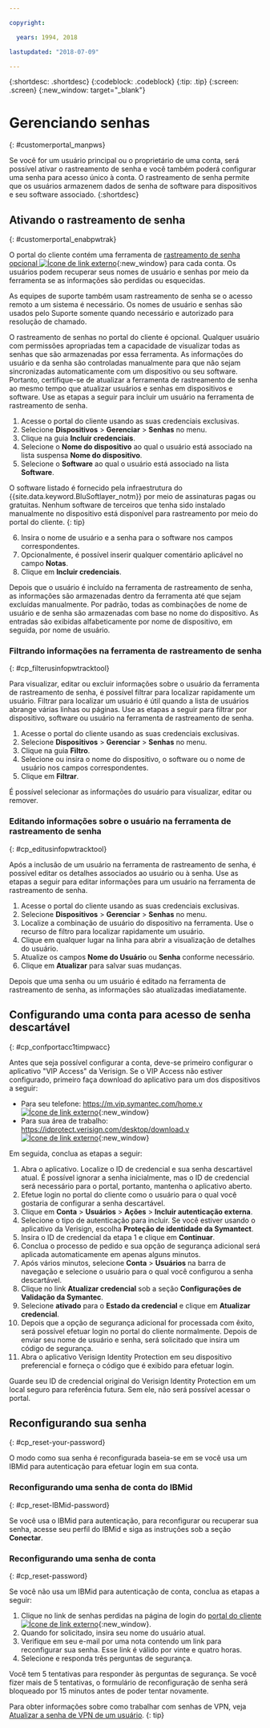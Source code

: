 ```yaml
---

copyright:

  years: 1994, 2018

lastupdated: "2018-07-09"

---
```


{:shortdesc: .shortdesc}
{:codeblock: .codeblock}
{:tip: .tip}
{:screen: .screen}
{:new_window: target="_blank"}


# Gerenciando senhas
{: #customerportal_manpws}

Se você for um usuário principal ou o proprietário de uma conta, será possível ativar o rastreamento de senha e você também poderá configurar uma senha para acesso único à conta. O rastreamento de senha permite que os usuários armazenem dados de senha de software para dispositivos e seu software associado.
{:shortdesc}

## Ativando o rastreamento de senha
{: #customerportal_enabpwtrak}

O portal do cliente contém uma ferramenta de [rastreamento de senha opcional ![Ícone de link externo](../icons/launch-glyph.svg)](https://control.softlayer.com/devices/passwords){:new_window} para cada conta. Os usuários podem recuperar seus nomes de usuário e senhas por meio da ferramenta se as informações são perdidas ou esquecidas.

As equipes de suporte também usam rastreamento de senha se o acesso remoto a um sistema é necessário. Os nomes de usuário e senhas são usados pelo Suporte somente quando necessário e autorizado para resolução de chamado.

O rastreamento de senhas no portal do cliente é opcional. Qualquer usuário com permissões apropriadas tem a capacidade de visualizar todas as senhas que são armazenadas por essa ferramenta. As informações do usuário e da senha são controladas manualmente para que não sejam sincronizadas automaticamente com um dispositivo ou seu software. Portanto, certifique-se de atualizar a ferramenta de rastreamento de senha ao mesmo tempo que atualizar usuários e senhas em dispositivos e software. Use as etapas a seguir para incluir um usuário na ferramenta de rastreamento de senha.

1. Acesse o portal do cliente usando as suas credenciais exclusivas.
2. Selecione **Dispositivos** > **Gerenciar** > **Senhas** no menu.
3. Clique na guia **Incluir credenciais**.
4. Selecione o **Nome do dispositivo** ao qual o usuário está associado na lista suspensa **Nome do dispositivo**.
5. Selecione o **Software** ao qual o usuário está associado na lista **Software**.

  O software listado é fornecido pela infraestrutura do {{site.data.keyword.BluSoftlayer_notm}} por meio de assinaturas pagas ou gratuitas. Nenhum software de terceiros que tenha sido instalado manualmente no dispositivo está disponível para rastreamento por meio do portal do cliente.
  {: tip}

6. Insira o nome de usuário e a senha para o software nos campos correspondentes.
8. Opcionalmente, é possível inserir qualquer comentário aplicável no campo **Notas**.
9. Clique em **Incluir credenciais**.

Depois que o usuário é incluído na ferramenta de rastreamento de senha, as informações são armazenadas dentro da ferramenta até que sejam excluídas manualmente. Por padrão, todas as combinações de nome de usuário e de senha são armazenadas com base no nome do dispositivo. As entradas são exibidas alfabeticamente por nome de dispositivo, em seguida, por nome de usuário.

### Filtrando informações na ferramenta de rastreamento de senha
{: #cp_filterusinfopwtracktool}

Para visualizar, editar ou excluir informações sobre o usuário da ferramenta de rastreamento de senha, é possível filtrar para localizar rapidamente um usuário. Filtrar para localizar um usuário é útil quando a lista de usuários abrange várias linhas ou páginas. Use as etapas a seguir para filtrar por dispositivo, software ou usuário na ferramenta de rastreamento de senha.

1. Acesse o portal do cliente usando as suas credenciais exclusivas.
2. Selecione **Dispositivos** > **Gerenciar** > **Senhas** no menu.
3. Clique na guia **Filtro**.
4. Selecione ou insira o nome do dispositivo, o software ou o nome de usuário nos campos correspondentes.
5. Clique em **Filtrar**.

É possível selecionar as informações do usuário para visualizar, editar ou remover.

### Editando informações sobre o usuário na ferramenta de rastreamento de senha
{: #cp_editusinfopwtracktool}

Após a inclusão de um usuário na ferramenta de rastreamento de senha, é possível editar os detalhes associados ao usuário ou à senha. Use as etapas a seguir para editar informações para um usuário na ferramenta de rastreamento de senha.

1. Acesse o portal do cliente usando as suas credenciais exclusivas.
2. Selecione **Dispositivos** > **Gerenciar** > **Senhas** no menu.
3. Localize a combinação de usuário do dispositivo na ferramenta. Use o recurso de filtro para localizar rapidamente um usuário.
4. Clique em qualquer lugar na linha para abrir a visualização de detalhes do usuário.
5. Atualize os campos **Nome do Usuário** ou **Senha** conforme necessário.
6. Clique em **Atualizar** para salvar suas mudanças.

Depois que uma senha ou um usuário é editado na ferramenta de rastreamento de senha, as informações são atualizadas imediatamente.

## Configurando uma conta para acesso de senha descartável
{: #cp_confportacc1timpwacc}

Antes que seja possível configurar a conta, deve-se primeiro configurar o aplicativo "VIP Access" da Verisign. Se o VIP Access não estiver configurado, primeiro faça download do aplicativo para um dos dispositivos a seguir:
* Para seu telefone: [https://m.vip.symantec.com/home.v ![Ícone de link externo](../icons/launch-glyph.svg)](https://m.vip.symantec.com/home.v){:new_window}
* Para sua área de trabalho: [https://idprotect.verisign.com/desktop/download.v ![Ícone de link externo](../icons/launch-glyph.svg)](https://idprotect.verisign.com/desktop/download.v){:new_window}

Em seguida, conclua as etapas a seguir:
1. Abra o aplicativo. Localize o ID de credencial e sua senha descartável atual. É possível ignorar a senha inicialmente, mas o ID de credencial será necessário para o portal, portanto, mantenha o aplicativo aberto.
2. Efetue login no portal do cliente como o usuário para o qual você gostaria de configurar a senha descartável.
3. Clique em **Conta** > **Usuários** > **Ações** > **Incluir autenticação externa**.
4. Selecione o tipo de autenticação para incluir. Se você estiver usando o aplicativo da Verisign, escolha **Proteção de identidade da Symantect**.
5. Insira o ID de credencial da etapa 1 e clique em **Continuar**.
6. Conclua o processo de pedido e sua opção de segurança adicional será aplicada automaticamente em apenas alguns minutos.
7. Após vários minutos, selecione **Conta** > **Usuários** na barra de navegação e selecione o usuário para o qual você configurou a senha descartável.
8. Clique no link **Atualizar credencial** sob a seção **Configurações de Validação da Symantec**.
9. Selecione **ativado** para o **Estado da credencial** e clique em **Atualizar credencial**.
10. Depois que a opção de segurança adicional for processada com êxito, será possível efetuar login no portal do cliente normalmente. Depois de enviar seu nome de usuário e senha, será solicitado que insira um código de segurança.
11. Abra o aplicativo Verisign Identity Protection em seu dispositivo preferencial e forneça o código que é exibido para efetuar login.

Guarde seu ID de credencial original do Verisign Identity Protection em um local seguro para referência futura. Sem ele, não será possível acessar o portal.

## Reconfigurando sua senha
{: #cp_reset-your-password}

O modo como sua senha é reconfigurada baseia-se em se você usa um IBMid para autenticação para efetuar login em sua conta.  

### Reconfigurando uma senha de conta do IBMid
{: #cp_reset-IBMid-password}

Se você usa o IBMid para autenticação, para reconfigurar ou recuperar sua senha, acesse seu perfil do IBMid e siga as instruções sob a seção **Conectar**.

### Reconfigurando uma senha de conta
{: #cp_reset-password}

Se você não usa um IBMid para autenticação de conta, conclua as etapas a seguir:

1. Clique no link de senhas perdidas na página de login do [portal do cliente ![Ícone de link externo](../icons/launch-glyph.svg)](https://control.softlayer.com/){:new_window}.
2. Quando for solicitado, insira seu nome do usuário atual.
3. Verifique em seu e-mail por uma nota contendo um link para reconfigurar sua senha. Esse link é válido por vinte e quatro horas.
4. Selecione e responda três perguntas de segurança.

Você tem 5 tentativas para responder às perguntas de segurança. Se você fizer mais de 5 tentativas, o formulário de reconfiguração de senha será bloqueado por 15 minutos antes de poder tentar novamente.

Para obter informações sobre como trabalhar com senhas de VPN, veja [Atualizar a senha de VPN de um usuário](/docs/infrastructure/iaas-vpn/update-password.html#update-a-user-s-vpn-password).
{: tip}
